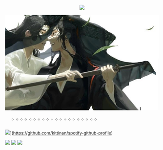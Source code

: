 
<p align=center> <img src=https://komarev.com/ghpvc/?username=vague2ly&color=B9BB81&style=flat-square&label=ৎ𝄢>

  
![image alt](https://github.com/vague2ly/vague2ly/blob/e28502ad82cead430a695f2a48e303f52de9a03b/IMG_0440.jpeg)



       ༶ ༶ ༶ ༶ ༶ ༶ ༶ ༶ ༶ ༶ ༶ ༶ ༶ ༶ ༶ ༶ ༶ ༶ ༶ ༶
![](https://spotify-github-profile.kittinanx.com/api/view?uid=31sf7hgggdxmikbg2va6foxpgybu&cover_image=true&theme=natemoo-re&show_offline=false&background_color=121212&interchange=false&bar_color=000000&bar_color_cover=true)](https://github.com/kittinan/spotify-github-profile)



![](https://i.postimg.cc/0QWLbJxp/dd7izsc-772e7cfb-14b4-4a6d-8451-b9609512e0f7.png)
![](https://i.postimg.cc/8cPHqy6G/blinkies.webp)
![](https://i.postimg.cc/fRFbGk1g/d9ww5zz-1bd39714-b157-4c0a-9d09-71c9bb6beeca.png)



